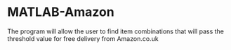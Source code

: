 MATLAB-Amazon
=============
The program will allow the user to find item combinations that will pass the threshold value for free delivery from Amazon.co.uk
